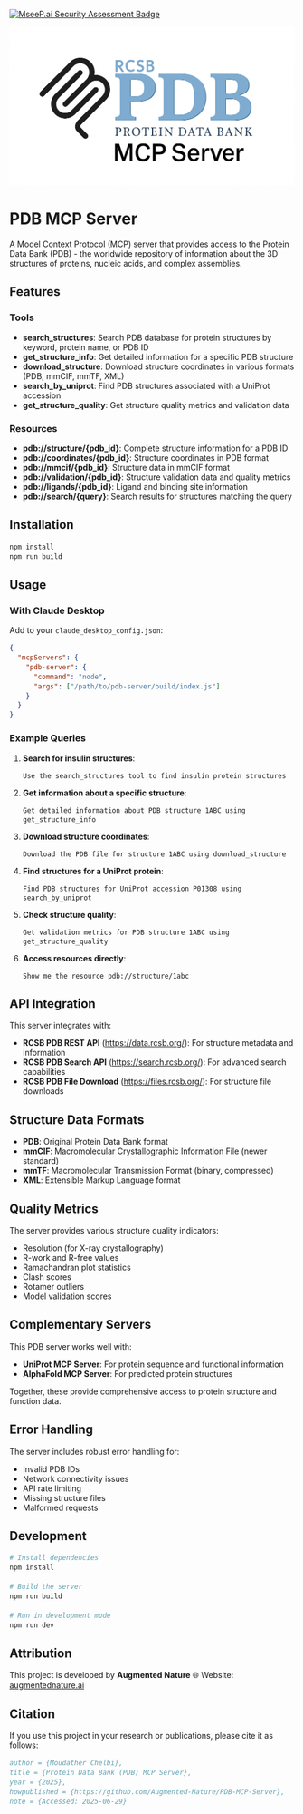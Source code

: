 [![MseeP.ai Security Assessment Badge](https://mseep.net/pr/augmented-nature-pdb-mcp-server-badge.png)](https://mseep.ai/app/augmented-nature-pdb-mcp-server)

![PDB MCP Server Logo](pdb-mcp-server-logo.png)
# PDB MCP Server

A Model Context Protocol (MCP) server that provides access to the Protein Data Bank (PDB) - the worldwide repository of information about the 3D structures of proteins, nucleic acids, and complex assemblies.

## Features

### Tools

- **search_structures**: Search PDB database for protein structures by keyword, protein name, or PDB ID
- **get_structure_info**: Get detailed information for a specific PDB structure
- **download_structure**: Download structure coordinates in various formats (PDB, mmCIF, mmTF, XML)
- **search_by_uniprot**: Find PDB structures associated with a UniProt accession
- **get_structure_quality**: Get structure quality metrics and validation data

### Resources

- **pdb://structure/{pdb_id}**: Complete structure information for a PDB ID
- **pdb://coordinates/{pdb_id}**: Structure coordinates in PDB format
- **pdb://mmcif/{pdb_id}**: Structure data in mmCIF format
- **pdb://validation/{pdb_id}**: Structure validation data and quality metrics
- **pdb://ligands/{pdb_id}**: Ligand and binding site information
- **pdb://search/{query}**: Search results for structures matching the query

## Installation

```bash
npm install
npm run build
```

## Usage

### With Claude Desktop

Add to your `claude_desktop_config.json`:

```json
{
  "mcpServers": {
    "pdb-server": {
      "command": "node",
      "args": ["/path/to/pdb-server/build/index.js"]
    }
  }
}
```

### Example Queries

1. **Search for insulin structures**:

   ```
   Use the search_structures tool to find insulin protein structures
   ```

2. **Get information about a specific structure**:

   ```
   Get detailed information about PDB structure 1ABC using get_structure_info
   ```

3. **Download structure coordinates**:

   ```
   Download the PDB file for structure 1ABC using download_structure
   ```

4. **Find structures for a UniProt protein**:

   ```
   Find PDB structures for UniProt accession P01308 using search_by_uniprot
   ```

5. **Check structure quality**:

   ```
   Get validation metrics for PDB structure 1ABC using get_structure_quality
   ```

6. **Access resources directly**:
   ```
   Show me the resource pdb://structure/1abc
   ```

## API Integration

This server integrates with:

- **RCSB PDB REST API** (https://data.rcsb.org/): For structure metadata and information
- **RCSB PDB Search API** (https://search.rcsb.org/): For advanced search capabilities
- **RCSB PDB File Download** (https://files.rcsb.org/): For structure file downloads

## Structure Data Formats

- **PDB**: Original Protein Data Bank format
- **mmCIF**: Macromolecular Crystallographic Information File (newer standard)
- **mmTF**: Macromolecular Transmission Format (binary, compressed)
- **XML**: Extensible Markup Language format

## Quality Metrics

The server provides various structure quality indicators:

- Resolution (for X-ray crystallography)
- R-work and R-free values
- Ramachandran plot statistics
- Clash scores
- Rotamer outliers
- Model validation scores

## Complementary Servers

This PDB server works well with:

- **UniProt MCP Server**: For protein sequence and functional information
- **AlphaFold MCP Server**: For predicted protein structures

Together, these provide comprehensive access to protein structure and function data.

## Error Handling

The server includes robust error handling for:

- Invalid PDB IDs
- Network connectivity issues
- API rate limiting
- Missing structure files
- Malformed requests

## Development

```bash
# Install dependencies
npm install

# Build the server
npm run build

# Run in development mode
npm run dev
```

## Attribution

This project is developed by **Augmented Nature**
🌐 Website: [augmentednature.ai](https://augmentednature.ai)

## Citation
If you use this project in your research or publications, please cite it as follows:

```bibtex @misc{pdbmcp2025, 
author = {Moudather Chelbi},
title = {Protein Data Bank (PDB) MCP Server},
year = {2025},
howpublished = {https://github.com/Augmented-Nature/PDB-MCP-Server},
note = {Accessed: 2025-06-29}
